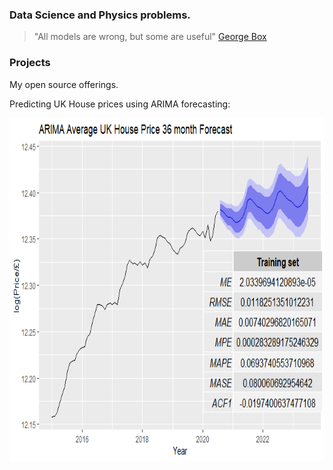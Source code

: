 ### Data Science and Physics problems.

> "All models are wrong, but some are useful" [George Box](https://en.wikipedia.org/wiki/George_E._P._Box "https://en.wikipedia.org/wiki/George_E._P._Box") 

### Projects

My open source offerings.


Predicting UK House prices using ARIMA forecasting:

<a href="https://rpubs.com/kdavis91_/UK_Housing_forecast"><img src="unnamed-chunk-19-1.png" align="left" height="550" width="550" ></a>

